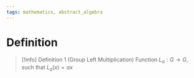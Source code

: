 ```yaml
---
tags: mathematics, abstract_algebra
---
```


# Definition

> [!info] Definition 1 (Group Left Multiplication)
> Function $L_a: G \rightarrow G$, such that $L_a(x) = ax$